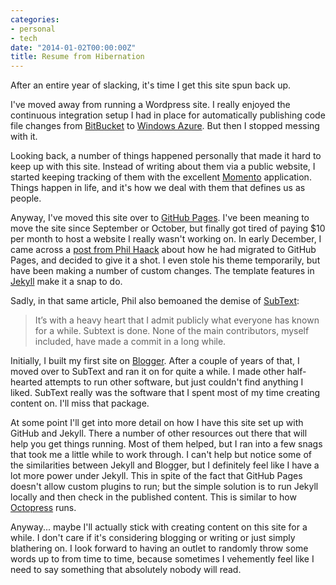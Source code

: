 ```yaml
---
categories:
- personal
- tech
date: "2014-01-02T00:00:00Z"
title: Resume from Hibernation
---
```


After an entire year of slacking, it's time I get this site spun back up.

I've moved away from running a Wordpress site.  I really enjoyed the continuous integration setup I had in place for automatically publishing code file changes from [BitBucket][1] to [Windows Azure][2].  But then I stopped messing with it.

Looking back, a number of things happened personally that made it hard to keep up with this site.  Instead of writing about them via a public website, I started keeping tracking of them with the excellent [Momento][3] application.  Things happen in life, and it's how we deal with them that defines us as people.

Anyway, I've moved this site over to [GitHub Pages][4].  I've been meaning to move the site since September or October, but finally got tired of paying $10 per month to host a website I really wasn't working on.  In early December, I came across a [post from Phil Haack][5] about how he had migrated to GitHub Pages, and decided to give it a shot.  I even stole his theme temporarily, but have been making a number of custom changes.  The template features in [Jekyll][6] make it a snap to do.

Sadly, in that same article, Phil also bemoaned the demise of [SubText][7]:

> It’s with a heavy heart that I admit publicly what everyone has known for a while. Subtext is done. None of the main contributors, myself included, have made a commit in a long while.

Initially, I built my first site on [Blogger][8].  After a couple of years of that, I moved over to SubText and ran it on for quite a while.  I made other half-hearted attempts to run other software, but just couldn't find anything I liked.  SubText really was the software that I spent most of my time creating content on.  I'll miss that package.

At some point I'll get into more detail on how I have this site set up with GitHub and Jekyll.  There a number of other resources out there that will help you get things running.  Most of them helped, but I ran into a few snags that took me a little while to work through.  I can't help but notice some of the similarities between Jekyll and Blogger, but I definitely feel like I have a lot more power under Jekyll.  This in spite of the fact that GitHub Pages doesn't allow custom plugins to run; but the simple solution is to run Jekyll locally and then check in the published content.  This is similar to how [Octopress][9] runs. 

Anyway... maybe I'll actually stick with creating content on this site for a while.  I don't care if it's considering blogging or writing or just simply blathering on.  I look forward to having an outlet to randomly throw some words up to from time to time, because sometimes I vehemently feel like I need to say something that absolutely nobody will read.

[1]: https://bitbucket.org/
[2]: http://www.windowsazure.com/
[3]: http://www.momentoapp.com/
[4]: http://pages.github.com/
[5]: http://haacked.com/archive/2013/12/02/dr-jekyll-and-mr-haack/
[6]: http://jekyllrb.com/
[7]: http://www.subtext.com/blog
[8]: http://www.blogger.com/
[9]: http://octopress.org/